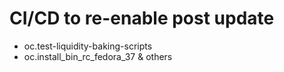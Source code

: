 # CI/CD to re-enable post update
- oc.test-liquidity-baking-scripts 
- oc.install_bin_rc_fedora_37 & others